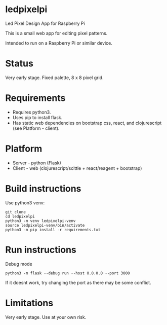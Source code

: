 # ledpixelpi
Led Pixel Design App for Raspberry Pi

This is a small web app for editing pixel patterns.

Intended to run on a Raspberry Pi or similar device.


# Status

Very early stage. Fixed palette, 8 x 8 pixel grid.

# Requirements

* Requires python3.
* Uses pip to install flask. 
* Has static web dependencies on bootstrap css, react, and clojurescript (see Platform - client).

# Platform

* Server - python (Flask)
* Client - web (clojurescript/scittle + react/reagent + bootstrap)

# Build instructions

Use python3 venv:

    git clone
    cd ledpixelpi
    python3 -m venv ledpixelpi-venv
    source ledpixelpi-venv/bin/activate
	python3 -m pip install -r requirements.txt

# Run instructions

Debug mode

    python3 -m flask --debug run --host 0.0.0.0 --port 3000

If it doesnt work, try changing the port as there may be some conflict.

# Limitations

Very early stage. Use at your own risk.
